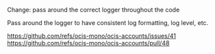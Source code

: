 Change: pass around the correct logger throughout the code

Pass around the logger to have consistent log formatting, log level, etc.

https://github.com/refs/ocis-mono/ocis-accounts/issues/41
https://github.com/refs/ocis-mono/ocis-accounts/pull/48
